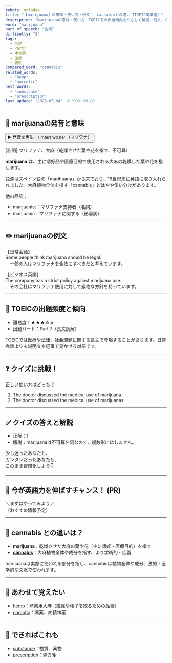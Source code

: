 ```yaml
---
robots: noindex
title: "【marijuana】の意味・使い方・例文 ― cannabisとの違い【TOEIC英単語】"
description: "marijuanaの意味・使い方・TOEICでの出題傾向をやさしく解説。例文・クイズ付きでcannabisとの違いもわかりやすく学べます。"
word: "marijuana"
part_of_speech: "名詞"
difficulty: "3"
tags:
  - 名詞
  - Part7
  - 中立的
  - 医療
  - 説明
compared_word: "cannabis"
related_words:
  - "hemp"
  - "narcotic"
next_words:
  - "substance"
  - "prescription"
last_update: "2025-05-04"  # YYYY-MM-DD
---
```


## 🔰 marijuanaの発音と意味

<button class="play-audio" onclick="playTTS('marijuana')">
  <span class="play-audio-main">
    ▶️ 発音を再生　/ˌmærɪˈwɑːnə/
  </span>
  <span class="play-audio-sub">
    （マリワナ）
  </span>
</button>

[名詞] マリファナ、大麻（乾燥させた葉や花を指す、不可算）

**marijuana** は、主に嗜好品や医療目的で使用される大麻の乾燥した葉や花を指します。

語源はスペイン語の「marihuana」から来ており、19世紀末に英語に取り入れられました。大麻植物全体を指す「cannabis」とはやや使い分けがあります。

他の品詞：  
- marijuanist：マリファナ支持者（名詞）
- marijuanic：マリファナに関する（形容詞）

---

## ✏️ marijuanaの例文

【日常会話】  
Some people think marijuana should be legal.  
　一部の人はマリファナを合法にすべきだと考えています。

【ビジネス英語】  
The company has a strict policy against marijuana use.  
　その会社はマリファナ使用に対して厳格な方針を持っています。

---

## 🎯 TOEICの出題頻度と傾向

- 難易度：★★★☆☆
- 出題パート：Part 7（長文読解）

TOEICでは医療や法律、社会問題に関する長文で登場することがあります。日常会話よりも説明文や記事で見かける単語です。

---

## ❓ クイズに挑戦！

正しい使い方はどっち？

1. The doctor discussed the medical use of marijuana.  
2. The doctor discussed the medical use of marijuanas.

---

## ✅ クイズの答えと解説

- 正解：**1**
- 解説：marijuanaは不可算名詞なので、複数形にはしません。

少し迷ったあなたも、  
カンタンだったあなたも、  
このまま習慣化しよう👇️

---

## 🚀 今が英語力を伸ばすチャンス！ (PR)

<div class="info-center">
＼まずはやってみよう／<br>  
（おすすめ情報予定）
</div>

---

## 🤔  cannabis との違いは？

- **marijuana**：乾燥させた大麻の葉や花（主に嗜好・医療目的）を指す
- **[cannabis](/word/cannabis/)**：大麻植物全体や成分を指す、より学術的・広義

marijuanaは実際に使われる部分を指し、cannabisは植物全体や成分、法的・医学的な文脈で使われます。

---

## 🧩 あわせて覚えたい

- [hemp](/word/hemp/)：産業用大麻（繊維や種子を取るための品種）
- [narcotic](/word/narcotic/)：麻薬、向精神薬

---

## 📖 できればこれも

- [substance](/word/substance/)：物質、薬物
- [prescription](/word/prescription/)：処方箋

<!-- cvid: aid29_bid08 -->
